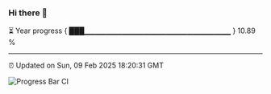 ### Hi there 👋

⏳ Year progress { ███▁▁▁▁▁▁▁▁▁▁▁▁▁▁▁▁▁▁▁▁▁▁▁▁▁▁▁ } 10.89 %

---

⏰ Updated on Sun, 09 Feb 2025 18:20:31 GMT

![Progress Bar CI](https://github.com/liununu/liununu/workflows/Progress%20Bar%20CI/badge.svg)
